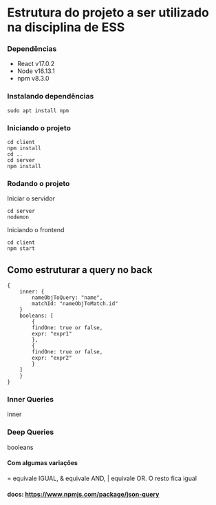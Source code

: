 # Estrutura do projeto a ser utilizado na disciplina de ESS

### Dependências

- React v17.0.2
- Node v16.13.1
- npm v8.3.0

### Instalando dependências

```
sudo apt install npm
```

### Iniciando o projeto

```
cd client
npm install
cd ..
cd server
npm install
```

### Rodando o projeto

Iniciar o servidor

```
cd server
nodemon
```

Iniciando o frontend

```
cd client
npm start
```

## Como estruturar a query no back

```
{
    inner: {
        nameObjToQuery: "name",
        matchId: "nameObjToMatch.id"
    }
    booleans: [
        {
        findOne: true or false,
        expr: "expr1"
        },
        {
        findOne: true or false,
        expr: "expr2"
        }
    ]
    }
}
```

### Inner Queries

inner

### Deep Queries

booleans

#### Com algumas variações

= equivale IGUAL, & equivale AND, | equivale OR. O resto fica igual

#### docs: https://www.npmjs.com/package/json-query
